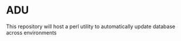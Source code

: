 ADU
===

This repository will host a perl utility to automatically update database across environments
